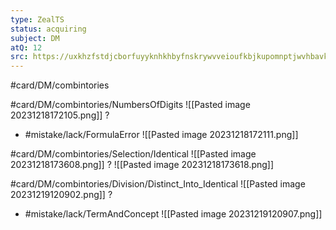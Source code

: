```yaml
---
type: ZealTS
status: acquiring
subject: DM
atQ: 12
src: https://uxkhzfstdjcborfuyyknhkhbyfnskrywvveioufkbjkupomnptjwvhbavkysuhi.vercel.app/solution.html?testId=62cea4de176fa70fc2706afb
---
```

#card/DM/combintories 

#card/DM/combintories/NumbersOfDigits
![[Pasted image 20231218172105.png]]
?
- #mistake/lack/FormulaError 
![[Pasted image 20231218172111.png]] 

#card/DM/combintories/Selection/Identical
![[Pasted image 20231218173608.png]]
?
![[Pasted image 20231218173618.png]] 

#card/DM/combintories/Division/Distinct_Into_Identical
![[Pasted image 20231219120902.png]]
?
- #mistake/lack/TermAndConcept 
![[Pasted image 20231219120907.png]] 

